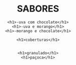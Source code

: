 <!DOCTYPE html>
<html lang="en">
<head>
    <meta charset="UTF-8">
    <meta http-equiv="X-UA-Compatible" content="IE=edge">
    <meta name="viewport" content="width=device-width, initial-scale=1.0">
    <title>espetinho de fruta</title>
</head>
<body>
    <header>
    <h1>SABORES</h1>

    
    <h1>-uva com chocolate</h1>
    <h1>-uva e morango</h1>
    <h1>-morango e chocolate</h1>

    <h1>coberturas</h1>

    
    <h1>granulado</h1>
    <h1>paçoca</h1>

</header>
<body>
